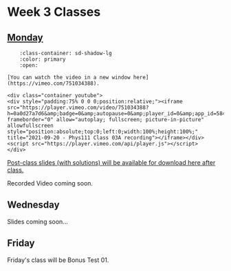# Week 3 Classes

## [Monday](https://github.com/ubco-cmps/phys111_course/raw/main/files/Class03A.pdf)

```{dropdown} Class03A Recording
    :class-container: sd-shadow-lg
    :color: primary
    :open:

[You can watch the video in a new window here](https://vimeo.com/751034388).

<div class="container youtube">
<div style="padding:75% 0 0 0;position:relative;"><iframe src="https://player.vimeo.com/video/751034388?h=0a0d27a7d6&amp;badge=0&amp;autopause=0&amp;player_id=0&amp;app_id=58479" frameborder="0" allow="autoplay; fullscreen; picture-in-picture" allowfullscreen style="position:absolute;top:0;left:0;width:100%;height:100%;" title="2021-09-20 - Phys111 Class 03A recording"></iframe></div><script src="https://player.vimeo.com/api/player.js"></script>
</div>
```

[Post-class slides (with solutions) will be available for download here after class.](https://github.com/ubco-cmps/phys111_course/raw/main/files/Class03A_post.pdf)



Recorded Video coming soon.

<!-- 
<iframe src="../../Class02A.pdf" width="100%" height="800px" frameBorder="0"> </iframe>

Post-class slides (with solutions) will be available for download here after class.[](ttps://github.com/ubco-cmps/phys111_course/raw/main/files/Class03A_post.pdf)

 -->

## Wednesday[](https://github.com/ubco-cmps/phys111_course/raw/main/files/Class03B.pdf)

Slides coming soon...
<!-- 
<iframe src="../../Class02B.pdf" width="100%" height="800px" frameBorder="0"> </iframe>

Post-class slides (with solutions) will be available for download here after class.[](ttps://github.com/ubco-cmps/phys111_course/raw/main/files/Class03B_post.pdf)

 -->

## Friday

Friday's class will be Bonus Test 01.
